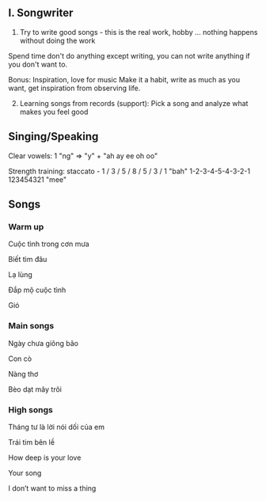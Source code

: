 ## I. Songwriter
1. Try to write good songs - this is the real work, hobby ... nothing happens without doing the work

Spend time don't do anything except writing, you can not write anything if you don't want to.

Bonus: Inspiration, love for music
Make it a habit, write as much as you want, get inspiration from observing life.

2. Learning songs from records (support): Pick a song and analyze what makes you feel good

## Singing/Speaking
Clear vowels: 1 "ng" => "y" + "ah ay ee oh oo"

Strength training: staccato - 1 / 3 / 5 / 8 / 5 / 3 / 1 "bah" 1-2-3-4-5-4-3-2-1 123454321 "mee"

## Songs
### Warm up
Cuộc tình trong cơn mưa

Biết tìm đâu

Lạ lùng

Đắp mộ cuộc tình

Gió
### Main songs
Ngày chưa giông bão

Con cò

Nàng thơ

Bèo dạt mây trôi

### High songs

Tháng tư là lời nói dối của em

Trái tim bên lề

How deep is your love

Your song 

I don’t want to miss a thing
